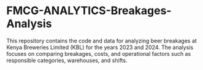 # FMCG-ANALYTICS-Breakages-Analysis
This repository contains the code and data for analyzing beer breakages at Kenya Breweries Limited (KBL) for the years 2023 and 2024. The analysis focuses on comparing breakages, costs, and operational factors such as responsible categories, warehouses, and shifts.
